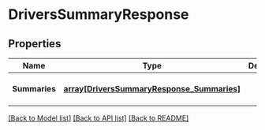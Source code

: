 # DriversSummaryResponse

## Properties
Name | Type | Description | Notes
------------ | ------------- | ------------- | -------------
**Summaries** | [**array[DriversSummaryResponse_Summaries]**](DriversSummaryResponse_Summaries.md) |  | [optional] [default to null]

[[Back to Model list]](../README.md#documentation-for-models) [[Back to API list]](../README.md#documentation-for-api-endpoints) [[Back to README]](../README.md)


